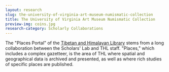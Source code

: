 ```yaml
---
layout: research
slug: the-university-of-virginia-art-museum-numismatic-collection
title: The University of Virginia Art Museum Numismatic Collection
preview-img: coins.jpg
research-category: Scholarly Collaborations
---
```


The "Places Portal" of the [Tibetan and Himalayan Library](http://thlib.org) stems from a long collaboration between the Scholars' Lab and THL staff. "Places," which includes a complex gazetteer, is the area of THL where spatial and geographical data is archived and presented, as well as where rich studies of specific places are published.
